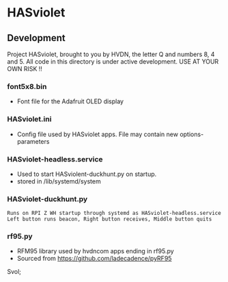 # HASviolet

## Development

Project HASviolet, brought to you by HVDN, the letter Q and numbers 8, 4 and 5. 
All code in this directory is under active development. USE AT YOUR OWN RISK !!

### font5x8.bin
* Font file for the Adafruit OLED display

### HASviolet.ini
* Config file used by HASviolet apps. File may contain new options-parameters

### HASviolet-headless.service
* Used to start HASviolent-duckhunt.py on startup.
* stored in /lib/systemd/system

### HASviolet-duckhunt.py
  ```
  Runs on RPI Z WH startup through systemd as HASviolet-headless.service
  Left button runs beacon, Right button receives, Middle button quits
  ```


### rf95.py
* RFM95 library used by hvdncom apps ending in rf95.py
* Sourced from https://github.com/ladecadence/pyRF95

Svol;
